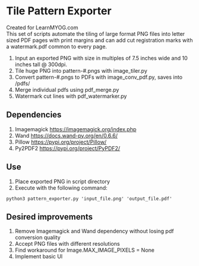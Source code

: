 # Tile Pattern Exporter
Created for LearnMYOG.com<br>
This set of scripts automate the tiling of large format PNG files into letter sized PDF pages with print margins and can add cut registration marks with a watermark.pdf common to every page.   

1. Input an exported PNG with size in multiples of 7.5 inches wide and 10 inches tall @ 300dpi.
1. Tile huge PNG into pattern-#.pngs with image_tiler.py
1. Convert pattern-#.pngs to PDFs with image_conv_pdf.py, saves into /pdfs/
1. Merge individual pdfs using pdf_merge.py
1. Watermark cut lines with pdf_watermarker.py

## Dependencies
1. Imagemagick https://imagemagick.org/index.php
1. Wand https://docs.wand-py.org/en/0.6.6/
1. Pillow https://pypi.org/project/Pillow/
1. Py2PDF2 https://pypi.org/project/PyPDF2/

##   Use
1.   Place exported PNG in script directory
1.   Execute with the following command:

`python3 pattern_exporter.py 'input_file.png' 'output_file.pdf'`

## Desired improvements
1. Remove Imagemagick and Wand dependency without losing pdf conversion quality
1. Accept PNG files with different resolutions
1. Find workaround for Image.MAX_IMAGE_PIXELS = None
1. Implement basic UI